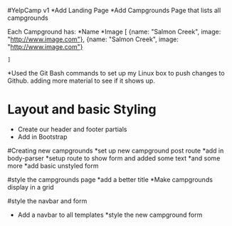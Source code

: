#YelpCamp v1
*Add Landing Page
*Add Campgrounds Page that lists all campgrounds

Each Campground has:
	*Name
	*Image
	[
		{name: "Salmon Creek", image: "http://www.image.com"},
		{name: "Salmon Creek", image: "http://www.image.com"}

	]

*Used the Git Bash commands to set up my Linux box to push changes to Github.
adding more material to see if it shows up.

# Layout and basic Styling
* Create our header and footer partials
* Add in Bootstrap

#Creating new campgrounds
*set up new campground post route
*add in body-parser 
*setup route to show form and added some text
*and some more
*add basic unstyled form

#style the campgrounds page
*add a better title
*Make campgrounds display in a grid

#style the navbar and form
* Add a navbar to all templates
*style the new campground form
